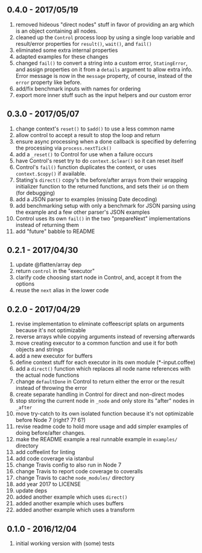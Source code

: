 ## 0.4.0 - 2017/05/19

1. removed hideous "direct nodes" stuff in favor of providing an arg which is an object containing all nodes.
2. cleaned up the `Control` process loop by using a single loop variable and result/error properties for `result()`, `wait()`, and `fail()`
3. eliminated some extra internal properties
4. adapted examples for these changes
5. changed `fail()` to convert a string into a custom error, `StatingError`, and assign properties on it from a `details` argument to allow extra info. Error message is now in the `message` property, of course, instead of the `error` property like before.
6. add/fix benchmark inputs with names for ordering
7. export more inner stuff such as the input helpers and our custom error


## 0.3.0 - 2017/05/07

1. change context's `reset()` to `$add()` to use a less common name
2. allow control to accept a result to stop the loop and return
3. ensure async processing when a done callback is specified by deferring the processing via `process.nextTick()`
4. add a `_reset()` to Control for use when a failure occurs
5. have Control's reset try to do `context.$clear()` so it can reset itself
6. Control's `fail()` function duplicates the context, or uses `context.$copy()` if available.
7. Stating's `direct()` copy's the before/after arrays from their wrapping initializer function to the returned functions, and sets their `id` on them (for debugging)
8. add a JSON parser to examples (missing Date decoding)
9. add benchmarking setup with only a benchmark for JSON parsing using the example and a few other parser's JSON examples
10. Control uses its own `fail()` in the two "prepareNext" implementations instead of returning them
11. add "future" babble to README


## 0.2.1 - 2017/04/30

1. update @flatten/array dep
2. return `control` in the "executor"
3. clarify code choosing start node in Control, and, accept it from the options
4. reuse the `next` alias in the lower code

## 0.2.0 - 2017/04/29

1. revise implementation to eliminate coffeescript splats on arguments because it's not optimizable
2. reverse arrays while copying arguments instead of reversing afterwards
3. move creating executor to a common function and use it for both objects and strings
4. add a new executor for buffers
5. define context stuff for each executor in its own module (*-input.coffee)
6. add a `direct()` function which replaces all node name references with the actual node functions
7. change `defaultDone` in Control to return either the error or the result instead of throwing the error
8. create separate handling in Control for direct and non-direct modes
9. stop storing the current node in `_node` and only store its "after" nodes in `_after`
10. move try-catch to its own isolated function because it's not optimizable before Node 7 (right? 7? 6?)
11. revise readme code to hold more usage and add simpler examples of doing before/after changes.
12. make the README example a real runnable example in `examples/` directory
13. add coffeelint for linting
14. add code coverage via istanbul
15. change Travis config to also run in Node 7
16. change Travis to report code coverage to coveralls
17. change Travis to cache `node_modules/` directory
18. add year 2017 to LICENSE
19. update deps
20. added another example which uses `direct()`
21. added another example which uses buffers
22. added another example which uses a transform


## 0.1.0 - 2016/12/04

1. initial working version with (some) tests
